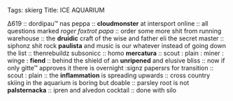 Tags: skierg
Title: ICE AQUARIUM
  
∆619 :: dordipau™ nas peppa :: **cloudmonster** at intersport online :: all questions marked _roger foxtrot papa_ :: order some more shit from running warehouse :: the **druidic** craft of the wise and father eli the secret master :: siphonz shit rock **paulista** and music is our whatever instead of going down the list :: thenrebuildz subsonicc :: homo **mercatura** :: scout : plain : miner : winge : **fiend** ::  behind the shield of an **unripened** and elusive bliss :: now if only gitte™ approves it there is overnight :signz papersrs for transition :: scout : plain :: the **inflammation** is spreading upwards :: cross country skiing in the aquarium is boring but doable :: parsley root is not **palsternacka** :: ipren and alvedon cocktail :: done with silo  
